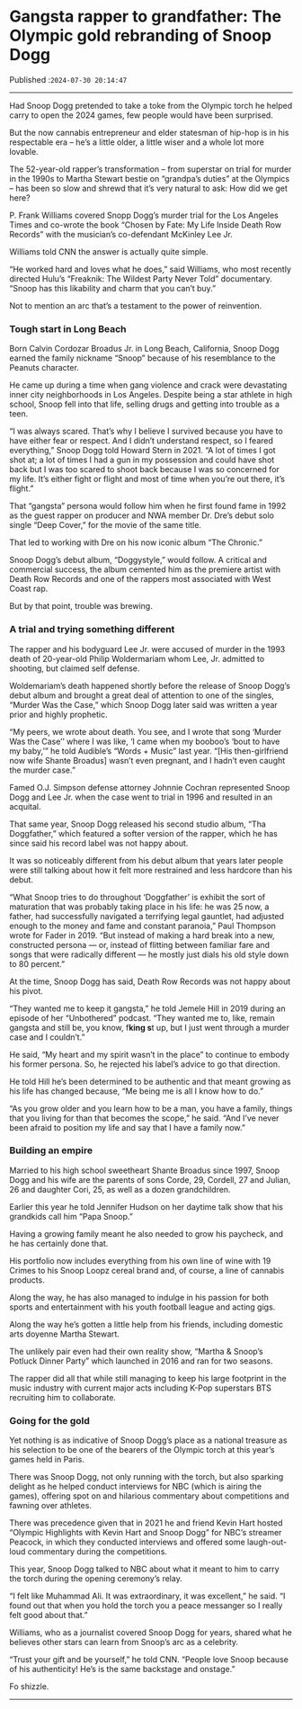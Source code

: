 # Gangsta rapper to grandfather: The Olympic gold rebranding of Snoop Dogg

Published :`2024-07-30 20:14:47`

---

Had Snoop Dogg pretended to take a toke from the Olympic torch he helped carry to open the 2024 games, few people would have been surprised.

But the now cannabis entrepreneur and elder statesman of hip-hop is in his respectable era – he’s a little older, a little wiser and a whole lot more lovable.

The 52-year-old rapper’s transformation – from superstar on trial for murder in the 1990s to Martha Stewart bestie on “grandpa’s duties” at the Olympics – has been so slow and shrewd that it’s very natural to ask: How did we get here?

P. Frank Williams covered Snopp Dogg’s murder trial for the Los Angeles Times and co-wrote the book “Chosen by Fate: My Life Inside Death Row Records” with the musician’s co-defendant McKinley Lee Jr.

Williams told CNN the answer is actually quite simple.

“He worked hard and loves what he does,” said Williams, who most recently directed Hulu’s “Freaknik: The Wildest Party Never Told” documentary. “Snoop has this likability and charm that you can’t buy.”

Not to mention an arc that’s a testament to the power of reinvention.

### Tough start in Long Beach

Born Calvin Cordozar Broadus Jr. in Long Beach, California, Snoop Dogg earned the family nickname “Snoop” because of his resemblance to the Peanuts character.

He came up during a time when gang violence and crack were devastating inner city neighborhoods in Los Angeles. Despite being a star athlete in high school, Snoop fell into that life, selling drugs and getting into trouble as a teen.

“I was always scared. That’s why I believe I survived because you have to have either fear or respect. And I didn’t understand respect, so I feared everything,” Snoop Dogg told Howard Stern in 2021. “A lot of times I got shot at; a lot of times I had a gun in my possession and could have shot back but I was too scared to shoot back because I was so concerned for my life. It’s either fight or flight and most of time when you’re out there, it’s flight.”

That “gangsta” persona would follow him when he first found fame in 1992 as the guest rapper on producer and NWA member Dr. Dre’s debut solo single “Deep Cover,” for the movie of the same title.

That led to working with Dre on his now iconic album “The Chronic.”

Snoop Dogg’s debut album, “Doggystyle,” would follow. A critical and commercial success, the album cemented him as the premiere artist with Death Row Records and one of the rappers most associated with West Coast rap.

But by that point, trouble was brewing.

### A trial and trying something different

The rapper and his bodyguard Lee Jr. were accused of murder in the 1993 death of 20-year-old Philip Woldermariam whom Lee, Jr. admitted to shooting, but claimed self defense.

Woldemariam’s death happened shortly before the release of Snoop Dogg’s debut album and brought a great deal of attention to one of the singles, “Murder Was the Case,” which Snoop Dogg later said was written a year prior and highly prophetic.

“My peers, we wrote about death. You see, and I wrote that song ‘Murder Was the Case’’ where I was like, ‘I came when my booboo’s ‘bout to have my baby,’” he told Audible’s “Words + Music” last year. “[His then-girlfriend now wife Shante Broadus] wasn’t even pregnant, and I hadn’t even caught the murder case.”

Famed O.J. Simpson defense attorney Johnnie Cochran represented Snoop Dogg and Lee Jr. when the case went to trial in 1996 and resulted in an acquital.

That same year, Snoop Dogg released his second studio album, “Tha Doggfather,” which featured a softer version of the rapper, which he has since said his record label was not happy about.

It was so noticeably different from his debut album that years later people were still talking about how it felt more restrained and less hardcore than his debut.

“What Snoop tries to do throughout ‘Doggfather’ is exhibit the sort of maturation that was probably taking place in his life: he was 25 now, a father, had successfully navigated a terrifying legal gauntlet, had adjusted enough to the money and fame and constant paranoia,” Paul Thompson wrote for Fader in 2019. “But instead of making a hard break into a new, constructed persona –– or, instead of flitting between familiar fare and songs that were radically different –– he mostly just dials his old style down to 80 percent.”

At the time, Snoop Dogg has said, Death Row Records was not happy about his pivot.

“They wanted me to keep it gangsta,” he told Jemele Hill in 2019 during an episode of her “Unbothered” podcast. “They wanted me to, like, remain gangsta and still be, you know, f**king s**t up, but I just went through a murder case and I couldn’t.”

He said, “My heart and my spirit wasn’t in the place” to continue to embody his former persona. So, he rejected his label’s advice to go that direction.

He told Hill he’s been determined to be authentic and that meant growing as his life has changed because, “Me being me is all I know how to do.”

“As you grow older and you learn how to be a man, you have a family, things that you living for than that becomes the scope,” he said. “And I’ve never been afraid to position my life and say that I have a family now.”

### Building an empire

Married to his high school sweetheart Shante Broadus since 1997, Snoop Dogg and his wife are the parents of sons Corde, 29, Cordell, 27 and Julian, 26 and daughter Cori, 25, as well as a dozen grandchildren.

Earlier this year he told Jennifer Hudson on her daytime talk show that his grandkids call him “Papa Snoop.”

Having a growing family meant he also needed to grow his paycheck, and he has certainly done that.

His portfolio now includes everything from his own line of wine with 19 Crimes to his Snoop Loopz cereal brand and, of course, a line of cannabis products.

Along the way, he has also managed to indulge in his passion for both sports and entertainment with his youth football league and acting gigs.

Along the way he’s gotten a little help from his friends, including domestic arts doyenne Martha Stewart.

The unlikely pair even had their own reality show, “Martha & Snoop’s Potluck Dinner Party” which launched in 2016 and ran for two seasons.

The rapper did all that while still managing to keep his large footprint in the music industry with current major acts including K-Pop superstars BTS recruiting him to collaborate.

### Going for the gold

Yet nothing is as indicative of Snoop Dogg’s place as a national treasure as his selection to be one of the bearers of the Olympic torch at this year’s games held in Paris.

There was Snoop Dogg, not only running with the torch, but also sparking delight as he helped conduct interviews for NBC (which is airing the games), offering spot on and hilarious commentary about competitions and fawning over athletes.

There was precedence given that in 2021 he and friend Kevin Hart hosted “Olympic Highlights with Kevin Hart and Snoop Dogg” for NBC’s streamer Peacock, in which they conducted interviews and offered some laugh-out-loud commentary during the competitions.

This year, Snoop Dogg talked to NBC about what it meant to him to carry the torch during the opening ceremony’s relay.

“I felt like Muhammad Ali. It was extraordinary, it was excellent,” he said. “I found out that when you hold the torch you a peace messanger so I really felt good about that.”

Williams, who as a journalist covered Snoop Dogg for years, shared what he believes other stars can learn from Snoop’s arc as a celebrity.

“Trust your gift and be yourself,” he told CNN. “People love Snoop because of his authenticity! He’s is the same backstage and onstage.”

Fo shizzle.

---

